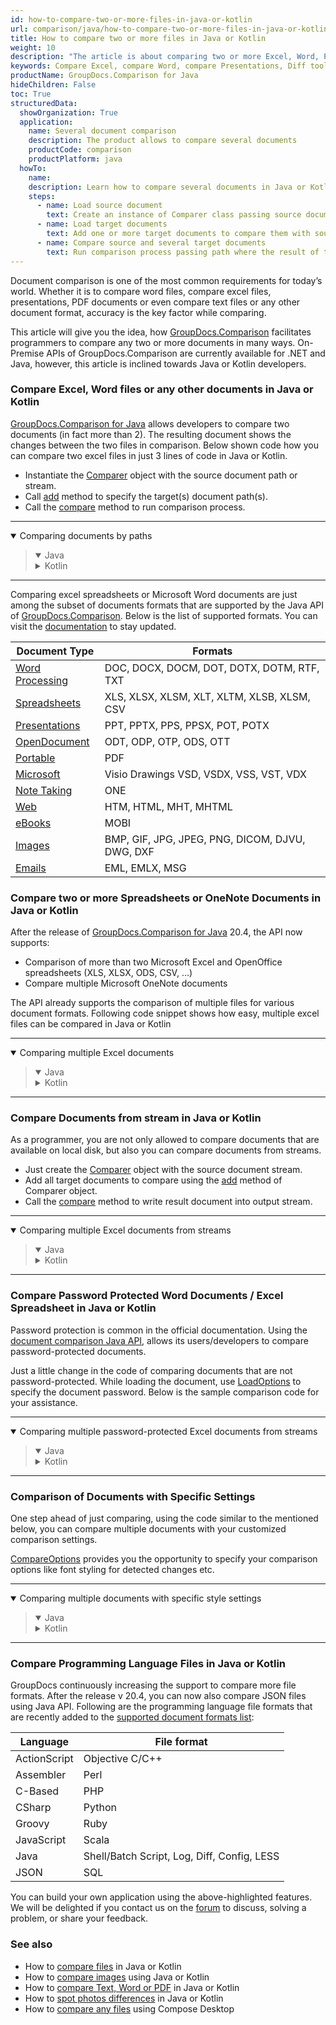 ```yaml
---
id: how-to-compare-two-or-more-files-in-java-or-kotlin
url: comparison/java/how-to-compare-two-or-more-files-in-java-or-kotlin
title: How to compare two or more files in Java or Kotlin
weight: 10
description: "The article is about comparing two or more Excel, Word, Presentation or other files and documents"
keywords: Compare Excel, compare Word, compare Presentations, Diff tool for Java, Kotlin
productName: GroupDocs.Comparison for Java
hideChildren: False
toc: True
structuredData:
  showOrganization: True
  application:
    name: Several document comparison
    description: The product allows to compare several documents
    productCode: comparison
    productPlatform: java
  howTo:
    name:
    description: Learn how to compare several documents in Java or Kotlin project
    steps:
      - name: Load source document
        text: Create an instance of Comparer class passing source document as a constructor parameter
      - name: Load target documents
        text: Add one or more target documents to compare them with source one
      - name: Compare source and several target documents
        text: Run comparison process passing path where the result of the comparison will be saved
---
```


Document comparison is one of the most common requirements for today’s world. Whether it is to compare word files, compare excel files, presentations, PDF documents or even compare text files or any other document format, accuracy is the key factor while comparing.

This article will give you the idea, how [GroupDocs.Comparison](https://products.groupdocs.com/comparison) facilitates programmers to compare any two or more documents in many ways. On-Premise APIs of GroupDocs.Comparison are currently available for .NET and Java, however, this article is inclined towards Java or Kotlin developers.

### Compare Excel, Word files or any other documents in Java or Kotlin

[GroupDocs.Comparison for Java](https://products.groupdocs.com/comparison/java) allows developers to compare two documents (in fact more than 2). The resulting document shows the changes between the two files in comparison. Below shown code how you can compare two excel files in just 3 lines of code in Java or Kotlin.

- Instantiate the [Comparer](https://reference.groupdocs.com/comparison/java/com.groupdocs.comparison/Comparer) object with the source document path or stream.
- Call [add](<https://reference.groupdocs.com/comparison/java/com.groupdocs.comparison/Comparer#add(java.io.InputStream...)>) method to specify the target(s) document path(s).
- Call the [compare](<https://reference.groupdocs.com/comparison/java/com.groupdocs.comparison/Comparer#compare(java.io.OutputStream)>) method to run comparison process.

---

<details open><summary>Comparing documents by paths</summary><blockquote>
<details open><summary>Java</summary>

<script src="https://gist.github.com/groupdocs-comparison-gists/d2ba23fdd66d71b44ef14b71cf9a1b69.js"></script>

</details>

<details><summary>Kotlin</summary>

<script src="https://gist.github.com/groupdocs-comparison-gists/6f39584978729a7329efafa6c3f89dfb.js"></script>

</details>
</blockquote></details>

---

Comparing excel spreadsheets or Microsoft Word documents are just among the subset of documents formats that are supported by the Java API of [GroupDocs.Comparison](https://products.groupdocs.com/comparison). Below is the list of supported formats. You can visit the [documentation](/comparison/java/supported-document-formats/) to stay updated.

| Document Type                                                   | Formats                                         |
| --------------------------------------------------------------- | ----------------------------------------------- |
| [Word Processing](https://wiki.fileformat.com/word-processing/) | DOC, DOCX, DOCM, DOT, DOTX, DOTM, RTF, TXT      |
| [Spreadsheets](https://wiki.fileformat.com/spreadsheet/)        | XLS, XLSX, XLSM, XLT, XLTM, XLSB, XLSM, CSV     |
| [Presentations](https://wiki.fileformat.com/presentation/)      | PPT, PPTX, PPS, PPSX, POT, POTX                 |
| [OpenDocument](https://wiki.fileformat.com/word-processing/)    | ODT, ODP, OTP, ODS, OTT                         |
| [Portable](https://wiki.fileformat.com/view/pdf/)               | PDF                                             |
| [Microsoft](https://docs.fileformat.com/visio/)                 | Visio Drawings VSD, VSDX, VSS, VST, VDX         |
| [Note Taking](https://wiki.fileformat.com/note-taking/)         | ONE                                             |
| [Web](https://wiki.fileformat.com/web/)                         | HTM, HTML, MHT, MHTML                           |
| [eBooks](https://wiki.fileformat.com/ebook/)                    | MOBI                                            |
| [Images](https://wiki.fileformat.com/image/)                    | BMP, GIF, JPG, JPEG, PNG, DICOM, DJVU, DWG, DXF |
| [Emails](https://wiki.fileformat.com/email/)                    | EML, EMLX, MSG                                  |

### Compare two or more Spreadsheets or OneNote Documents in Java or Kotlin

After the release of [GroupDocs.Comparison for Java](https://products.groupdocs.com/comparison/java) 20.4, the API now supports:

- Comparison of more than two Microsoft Excel and OpenOffice spreadsheets (XLS, XLSX, ODS, CSV, …)
- Compare multiple Microsoft OneNote documents

The API already supports the comparison of multiple files for various document formats. Following code snippet shows how easy, multiple excel files can be compared in Java or Kotlin

---

<details open><summary>Comparing multiple Excel documents</summary><blockquote>
<details open><summary>Java</summary>

<script src="https://gist.github.com/groupdocs-comparison-gists/5e338fb9c2a7401015edafb9779bcc4d.js"></script>

</details>

<details><summary>Kotlin</summary>

<script src="https://gist.github.com/groupdocs-comparison-gists/205830e46292994ccd43fece4d5e93a9.js"></script>

</details>
</blockquote></details>

---

### Compare Documents from stream in Java or Kotlin

As a programmer, you are not only allowed to compare documents that are available on local disk, but also you can compare documents from streams.

- Just create the [Comparer](https://reference.groupdocs.com/comparison/java/com.groupdocs.comparison/Comparer) object with the source document stream.
- Add all target documents to compare using the [add](<https://reference.groupdocs.com/comparison/java/com.groupdocs.comparison/Comparer#add(java.io.InputStream...)>) method of Comparer object.
- Call the [compare](<https://reference.groupdocs.com/comparison/java/com.groupdocs.comparison/Comparer#compare(java.io.OutputStream)>) method to write result document into output stream.

---

<details open><summary>Comparing multiple Excel documents from streams</summary><blockquote>
<details open><summary>Java</summary>

<script src="https://gist.github.com/groupdocs-comparison-gists/09d353ac257edd0fec5a4a058d2a2c75.js"></script>

</details>

<details><summary>Kotlin</summary>

<script src="https://gist.github.com/groupdocs-comparison-gists/ce4b5dba4acca392b96d55d80208e3be.js"></script>

</details>
</blockquote></details>

---

### Compare Password Protected Word Documents / Excel Spreadsheet in Java or Kotlin

Password protection is common in the official documentation. Using the [document comparison Java API](https://products.groupdocs.com/comparison), allows its users/developers to compare password-protected documents.

Just a little change in the code of comparing documents that are not password-protected. While loading the document, use [LoadOptions](https://reference.groupdocs.com/comparison/java/com.groupdocs.comparison.options.load/LoadOptions) to specify the document password. Below is the sample comparison code for your assistance.

---

<details open><summary>Comparing multiple password-protected Excel documents from streams</summary><blockquote>
<details open><summary>Java</summary>

<script src="https://gist.github.com/groupdocs-comparison-gists/8c2a3079211b7489e37fa3e8b715d80c.js"></script>

</details>

<details><summary>Kotlin</summary>

<script src="https://gist.github.com/groupdocs-comparison-gists/62e7f2b878fcefbf4f79a49fa15949ae.js"></script>

</details>
</blockquote></details>

---

### Comparison of Documents with Specific Settings

One step ahead of just comparing, using the code similar to the mentioned below, you can compare multiple documents with your customized comparison settings.

[CompareOptions](https://reference.groupdocs.com/comparison/java/com.groupdocs.comparison.options/CompareOptions) provides you the opportunity to specify your comparison options like font styling for detected changes etc.

---

<details open><summary>Comparing multiple documents with specific style settings</summary><blockquote>
<details open><summary>Java</summary>

<script src="https://gist.github.com/groupdocs-comparison-gists/0757e56451c630d17d44a846a2faafc2.js"></script>

</details>

<details><summary>Kotlin</summary>

<script src="https://gist.github.com/groupdocs-comparison-gists/e1360304d78aebb5a4fc16503210e63a.js"></script>

</details>
</blockquote></details>

---

### Compare Programming Language Files in Java or Kotlin

GroupDocs continuously increasing the support to compare more file formats. After the release v 20.4, you can now also compare JSON files using Java API. Following are the programming language file formats that are recently added to the [supported document formats list](/comparison/java/supported-document-formats/):

| Language     | File format                                 |
| ------------ | ------------------------------------------- |
| ActionScript | Objective C/C++                             |
| Assembler    | Perl                                        |
| C-Based      | PHP                                         |
| CSharp       | Python                                      |
| Groovy       | Ruby                                        |
| JavaScript   | Scala                                       |
| Java         | Shell/Batch Script, Log, Diff, Config, LESS |
| JSON         | SQL                                         |

You can build your own application using the above-highlighted features. We will be delighted if you contact us on the [forum](https://forum.groupdocs.com/c/comparison) to discuss, solving a problem, or share your feedback.

### See also

- How to [compare files](/comparison/java/how-to-compare-files-in-java-or-kotlin) in Java or Kotlin
- How to [compare images](/comparison/java/how-to-compare-images-using-java-or-kotlin) using Java or Kotlin
- How to [compare Text, Word or PDF](/comparison/java/how-to-compare-text-word-pdf-in-java-or-kotlin) in Java or Kotlin
- How to [spot photos differences](/comparison/java/how-to-spot-photos-differences-in-java-or-kotlin) in Java or Kotlin
- How to [compare any files](/comparison/java/how-to-compare-any-files-using-compose-desktop) using Compose Desktop
